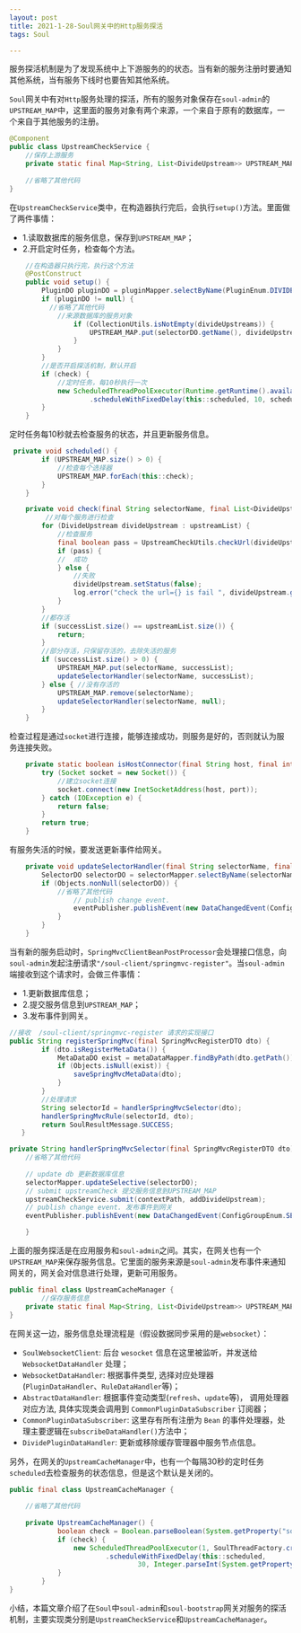 ```yaml
---
layout: post
title: 2021-1-28-Soul网关中的Http服务探活
tags: Soul

---
```




服务探活机制是为了发现系统中上下游服务的的状态。当有新的服务注册时要通知其他系统，当有服务下线时也要告知其他系统。

`Soul`网关中有对`Http`服务处理的探活，所有的服务对象保存在`soul-admin`的`UPSTREAM_MAP`中，这里面的服务对象有两个来源，一个来自于原有的数据库，一个来自于其他服务的注册。

```java
@Component
public class UpstreamCheckService {
	//保存上游服务
    private static final Map<String, List<DivideUpstream>> UPSTREAM_MAP = Maps.newConcurrentMap();
   
    //省略了其他代码
}
```

在`UpstreamCheckService`类中，在构造器执行完后，会执行`setup()`方法。里面做了两件事情：

- 1.读取数据库的服务信息，保存到`UPSTREAM_MAP`；
- 2.开启定时任务，检查每个方法。

```java
    //在构造器只执行完，执行这个方法
	@PostConstruct
    public void setup() {
        PluginDO pluginDO = pluginMapper.selectByName(PluginEnum.DIVIDE.getName());
        if (pluginDO != null) {
		  //省略了其他代码
            //来源数据库的服务对象
                if (CollectionUtils.isNotEmpty(divideUpstreams)) {
                    UPSTREAM_MAP.put(selectorDO.getName(), divideUpstreams);
                }
            }
        }
        //是否开启探活机制，默认开启
        if (check) {
            //定时任务，每10秒执行一次
            new ScheduledThreadPoolExecutor(Runtime.getRuntime().availableProcessors(), SoulThreadFactory.create("scheduled-upstream-task", false))
                    .scheduleWithFixedDelay(this::scheduled, 10, scheduledTime, TimeUnit.SECONDS);
        }
    }
```



定时任务每10秒就去检查服务的状态，并且更新服务信息。

```java
 private void scheduled() {
        if (UPSTREAM_MAP.size() > 0) {
            //检查每个选择器
            UPSTREAM_MAP.forEach(this::check);
        }
    }

    private void check(final String selectorName, final List<DivideUpstream> upstreamList) {
         //对每个服务进行检查
        for (DivideUpstream divideUpstream : upstreamList) {
            //检查服务
            final boolean pass = UpstreamCheckUtils.checkUrl(divideUpstream.getUpstreamUrl());
            if (pass) {
			//	成功
            } else {
                //失败
                divideUpstream.setStatus(false);
                log.error("check the url={} is fail ", divideUpstream.getUpstreamUrl());
            }
        }
        //都存活
        if (successList.size() == upstreamList.size()) {
            return;
        }
        //部分存活，只保留存活的，去除失活的服务
        if (successList.size() > 0) {
            UPSTREAM_MAP.put(selectorName, successList);
            updateSelectorHandler(selectorName, successList);
        } else { //没有存活的
            UPSTREAM_MAP.remove(selectorName);
            updateSelectorHandler(selectorName, null);
        }
    }
```

检查过程是通过`socket`进行连接，能够连接成功，则服务是好的，否则就认为服务连接失败。

```java
    private static boolean isHostConnector(final String host, final int port) {
        try (Socket socket = new Socket()) {
            //建立socket连接
            socket.connect(new InetSocketAddress(host, port));
        } catch (IOException e) {
            return false;
        }
        return true;
    }
```

有服务失活的时候，要发送更新事件给网关。

```java
    private void updateSelectorHandler(final String selectorName, final List<DivideUpstream> upstreams) {
        SelectorDO selectorDO = selectorMapper.selectByName(selectorName);
        if (Objects.nonNull(selectorDO)) {
			//省略了其他代码
                // publish change event.
                eventPublisher.publishEvent(new DataChangedEvent(ConfigGroupEnum.SELECTOR, DataEventTypeEnum.UPDATE, Collections.singletonList(selectorData)));
            }
        }
    }
```



当有新的服务启动时，`SpringMvcClientBeanPostProcessor`会处理接口信息，向`soul-admin`发起注册请求`"/soul-client/springmvc-register"`。当`soul-admin`端接收到这个请求时，会做三件事情：

- 1.更新数据库信息；
- 2.提交服务信息到`UPSTREAM_MAP`；
- 3.发布事件到网关。

```java
//接收  /soul-client/springmvc-register 请求的实现接口
public String registerSpringMvc(final SpringMvcRegisterDTO dto) {
        if (dto.isRegisterMetaData()) {
            MetaDataDO exist = metaDataMapper.findByPath(dto.getPath());
            if (Objects.isNull(exist)) {
                saveSpringMvcMetaData(dto);
            }
        }
        //处理请求
        String selectorId = handlerSpringMvcSelector(dto);
        handlerSpringMvcRule(selectorId, dto);
        return SoulResultMessage.SUCCESS;
   }

private String handlerSpringMvcSelector(final SpringMvcRegisterDTO dto) {
	//省略了其他代码
    
    // update db 更新数据库信息
    selectorMapper.updateSelective(selectorDO);
    // submit upstreamCheck 提交服务信息到UPSTREAM_MAP
    upstreamCheckService.submit(contextPath, addDivideUpstream);
    // publish change event. 发布事件到网关
    eventPublisher.publishEvent(new DataChangedEvent(ConfigGroupEnum.SELECTOR, DataEventTypeEnum.UPDATE,Collections.singletonList(selectorData)));

    }
```



上面的服务探活是在应用服务和`soul-admin`之间。其实，在网关也有一个`UPSTREAM_MAP`来保存服务信息。它里面的服务来源是`soul-admin`发布事件来通知网关的，网关会对信息进行处理，更新可用服务。

```java
public final class UpstreamCacheManager {
		//保存服务信息
    private static final Map<String, List<DivideUpstream>> UPSTREAM_MAP = Maps.newConcurrentMap();
}
```

在网关这一边，服务信息处理流程是（假设数据同步采用的是`websocket`）：

- `SoulWebsocketClient`: 后台 `wesocket` 信息在这里被监听，并发送给 `WebsocketDataHandler` 处理；
- `WebsocketDataHandler`: 根据事件类型, 选择对应处理器 (`PluginDataHandler`、`RuleDataHandler`等)；
- `AbstractDataHandler`: 根据事件变动类型(`refresh`、`update`等)， 调用处理器对应方法, 具体实现类会调用到 `CommonPluginDataSubscriber` 订阅器；
- `CommonPluginDataSubscriber`: 这里存有所有注册为 `Bean` 的事件处理器，处理主要逻辑在`subscribeDataHandler()`方法中；
- `DividePluginDataHandler`: 更新或移除缓存管理器中服务节点信息。



另外，在网关的`UpstreamCacheManager`中，也有一个每隔30秒的定时任务`scheduled`去检查服务的状态信息，但是这个默认是关闭的。

```java
public final class UpstreamCacheManager {   
    
    //省略了其他代码
    
    private UpstreamCacheManager() {
            boolean check = Boolean.parseBoolean(System.getProperty("soul.upstream.check", "false"));
            if (check) {
                new ScheduledThreadPoolExecutor(1, SoulThreadFactory.create("scheduled-upstream-task", false))
                        .scheduleWithFixedDelay(this::scheduled,
                                30, Integer.parseInt(System.getProperty("soul.upstream.scheduledTime", "30")), TimeUnit.SECONDS);
            }
        }
}
```



小结，本篇文章介绍了在`Soul`中`soul-admin`和`soul-bootstrap`网关对服务的探活机制，主要实现类分别是`UpstreamCheckService`和`UpstreamCacheManager`。

